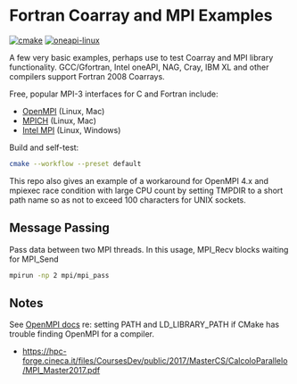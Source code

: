 # Fortran Coarray and MPI Examples

[![cmake](https://github.com/scivision/fortran-coarray-mpi-examples/actions/workflows/cmake.yml/badge.svg)](https://github.com/scivision/fortran-coarray-mpi-examples/actions/workflows/cmake.yml)
[![oneapi-linux](https://github.com/scivision/fortran-coarray-mpi-examples/actions/workflows/oneapi-linux.yml/badge.svg)](https://github.com/scivision/fortran-coarray-mpi-examples/actions/workflows/oneapi-linux.yml)

A few very basic examples, perhaps use to test Coarray and MPI library functionality.
GCC/Gfortran, Intel oneAPI, NAG, Cray, IBM XL and other compilers support Fortran 2008 Coarrays.

Free, popular MPI-3 interfaces for C and Fortran include:

* [OpenMPI](https://www.open-mpi.org/) (Linux, Mac)
* [MPICH](https://www.mpich.org/) (Linux, Mac)
* [Intel MPI](https://software.intel.com/content/www/us/en/develop/tools/oneapi/components/mpi-library.html) (Linux, Windows)

Build and self-test:

```sh
cmake --workflow --preset default
```

This repo also gives an example of a workaround for OpenMPI 4.x and mpiexec race condition with large CPU count by setting TMPDIR to a short path name so as not to exceed 100 characters for UNIX sockets.

## Message Passing

Pass data between two MPI threads.
In this usage, MPI_Recv blocks waiting for MPI_Send

```sh
mpirun -np 2 mpi/mpi_pass
```

## Notes

See
[OpenMPI docs](https://www.open-mpi.org/faq/?category=running#adding-ompi-to-path)
re: setting PATH and LD_LIBRARY_PATH if CMake has trouble finding OpenMPI for a compiler.

* https://hpc-forge.cineca.it/files/CoursesDev/public/2017/MasterCS/CalcoloParallelo/MPI_Master2017.pdf

